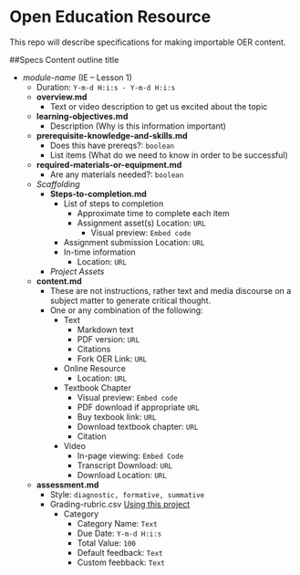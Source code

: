 # Open Education Resource
This repo will describe specifications for making importable OER content.

##Specs
Content outline title
  - _module-name_ (IE – Lesson 1)
    - Duration: `Y-m-d H:i:s - Y-m-d H:i:s`
    - **overview.md**
      - Text or video description to get us excited about the topic
    - **learning-objectives.md**
      - Description (Why is this information important)
    - **prerequisite-knowledge-and-skills.md**
      - Does this have prereqs?: `boolean`
      - List items (What do we need to know in order to be successful)
    - **required-materials-or-equipment.md**
      - Are any materials needed?: `boolean`
    - _Scaffolding_  
      - **Steps-to-completion.md**
        - List of steps to completion
          - Approximate time to complete each item
          - Assignment asset(s) Location: `URL`
            - Visual preview: `Embed code`
        - Assignment submission Location: `URL`
        - In-time information
          - Location: `URL`
      - _Project Assets_
    - **content.md**
      - These are not instructions, rather text and media discourse on a subject matter to generate critical thought.
      - One or any combination of the following:
        - Text
          - Markdown text
          - PDF version: `URL`
          - Citations
          - Fork OER Link: `URL` 
        - Online Resource
          - Location: `URL`
        - Textbook Chapter
          - Visual preview: `Embed code`
          - PDF download if appropriate `URL`
          - Buy texbook link: `URL`
          - Download textbook chapter: `URL`
          - Citation
        - Video
          - In-page viewing: `Embed Code`
          - Transcript Download: `URL`
          - Download Location: `URL`
    - **assessment.md**
      - Style: `diagnostic, formative, summative`
      - Grading-rubric.csv [Using this project](https://github.com/mplewis/csvtomd)
        - Category
          - Category Name: `Text`
          - Due Date: `Y-m-d H:i:s`
          - Total Value: `100`
          - Default feedback: `Text`
          - Custom feebback: `Text`
